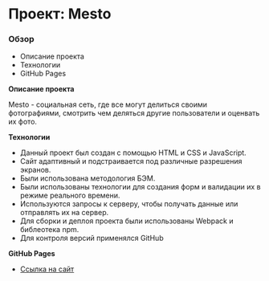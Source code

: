# Проект: Mesto

### Обзор
* Описание проекта
* Технологии
* GitHub Pages

**Описание проекта**

Mesto - социальная сеть, где все могут делиться своими фотографиями, смотрить чем деляться другие пользователи и оценвать их фото.


**Технологии**

* Данный проект был создан с помощью HTML и CSS и JavaScript.
* Сайт адаптивный и подстраивается под различные разрешения экранов.
* Были использована методология БЭМ.
* Были использованы технологии для создания форм и валидации их в режиме реального времени.
* Используются запросы к серверу, чтобы получать данные или отправлять их на сервер.
* Для сборки и деплоя проекта были использованы Webpack и библеотека npm.
* Для контроля версий применялся GitHub


**GitHub Pages**

* [Ссылка на сайт](https://spamjacket.github.io/mesto-project/)